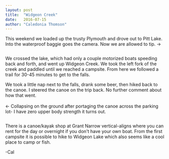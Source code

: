 ```yaml
---
layout: post
title:  "Widgeon Creek"
date:   2016-07-15
author: "Caledonia Thomson"
---
```


<div class="row vertical-align">
<div class="col-sm-8 col-xs-12">
	<a href="http://res.cloudinary.com/vegemitesoup/image/upload/v1470411692/widgeon/1.jpg"><img class="lazy" data-original="http://res.cloudinary.com/vegemitesoup/image/upload/v1470411692/widgeon/1.jpg" /></a>   
</div>
<div class="col-sm-4 col-xs-12">
This weekend we loaded up the trusty Plymouth and drove out to Pitt Lake.
</div>
</div>

<div class="row vertical-align">
<div class="col-sm-4 col-xs-12">
Into the waterproof baggie goes the camera. Now we are allowed to tip. →
</div>
<div class="col-sm-8 col-xs-12">
<a href="http://res.cloudinary.com/vegemitesoup/image/upload/v1470411692/widgeon/3.jpg"><img class="lazy" data-original="http://res.cloudinary.com/vegemitesoup/image/upload/v1470411692/widgeon/3.jpg" /></a>
</div>
</div>

<a href="http://res.cloudinary.com/vegemitesoup/image/upload/v1470411692/widgeon/4.jpg"><img class="lazy" data-original="http://res.cloudinary.com/vegemitesoup/image/upload/v1470411692/widgeon/4.jpg" /></a>

We crossed the lake, which had only a couple motorized boats speeding back and forth, and went up Widgeon Creek. We took the left fork of the creek and paddled until we reached a campsite. From here we followed a trail for 30-45 minutes to get to the falls.

<div class="row vertical-align">                   
	<a href="http://res.cloudinary.com/vegemitesoup/image/upload/v1470411692/widgeon/6.jpg"><img class="lazy" data-original="http://res.cloudinary.com/vegemitesoup/image/upload/v1470411692/widgeon/6.jpg" /></a>
</div>  

<div class="row vertical-align"> 
<div class="col-sm-8 col-xs-12">                  
	<a href="http://res.cloudinary.com/vegemitesoup/image/upload/v1470411692/widgeon/5.jpg"><img class="lazy" data-original="http://res.cloudinary.com/vegemitesoup/image/upload/v1470411692/widgeon/5.jpg" /></a>
</div>  

<div class="col-sm-4 col-xs-12">                   
	<a href="http://res.cloudinary.com/vegemitesoup/image/upload/v1470411692/widgeon/7.jpg"><img class="lazy" data-original="http://res.cloudinary.com/vegemitesoup/image/upload/v1470411692/widgeon/7.jpg" /></a>
</div>
</div>

<div class="row vertical-align">
<div class="col-sm-4 col-xs-12">
	<a href="http://res.cloudinary.com/vegemitesoup/image/upload/v1470411692/widgeon/9.jpg"><img class="lazy" data-original="http://res.cloudinary.com/vegemitesoup/image/upload/v1470411692/widgeon/9.jpg" /></a>
</div>

<div class="col-sm-8 col-xs-12">
	<a href="http://res.cloudinary.com/vegemitesoup/image/upload/v1470411692/widgeon/8.jpg"><img class="lazy" data-original="http://res.cloudinary.com/vegemitesoup/image/upload/v1470411692/widgeon/8.jpg" /></a>
</div>
</div>

<div class="row vertical-align">
<div class="col-sm-6 col-xs-12">                  
	<a href="http://res.cloudinary.com/vegemitesoup/image/upload/v1470411692/widgeon/10.jpg"><img class="lazy" data-original="http://res.cloudinary.com/vegemitesoup/image/upload/v1470411692/widgeon/10.jpg" /></a>
</div>  

<div class="col-sm-6 col-xs-12"> 
We took a little nap next to the falls, drank some beer, then hiked back to the canoe.
I steered the canoe on the trip back. No further comment about how that went.
<br><br>
← Collapsing on the ground after portaging the canoe across the parking lot- I have zero upper body strength it turns out.
</div>
</div>

<a href="http://res.cloudinary.com/vegemitesoup/image/upload/v1470411692/widgeon/11.jpg"><img class="lazy" data-original="http://res.cloudinary.com/vegemitesoup/image/upload/v1470411692/widgeon/11.jpg" /></a>

There is a canoe/kayak shop at Grant Narrow vertical-aligns where you can rent for the day or overnight if you don't have your own boat. From the first campsite it is possible to hike to Widgeon Lake which also seems like a cool place to camp or fish.

-Cal